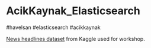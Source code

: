 # AcikKaynak_Elasticsearch
#havelsan #elasticsearch #acikkaynak

[News headlines dataset](https://www.kaggle.com/rmisra/news-category-dataset) from Kaggle used for workshop.
